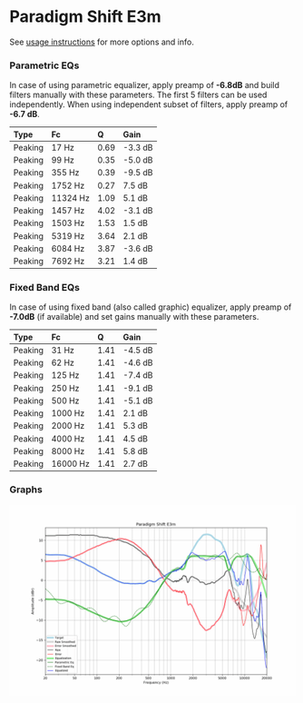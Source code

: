# Paradigm Shift E3m
See [usage instructions](https://github.com/jaakkopasanen/AutoEq#usage) for more options and info.

### Parametric EQs
In case of using parametric equalizer, apply preamp of **-6.8dB** and build filters manually
with these parameters. The first 5 filters can be used independently.
When using independent subset of filters, apply preamp of **-6.7 dB**.

| Type    | Fc       |    Q | Gain    |
|:--------|:---------|:-----|:--------|
| Peaking | 17 Hz    | 0.69 | -3.3 dB |
| Peaking | 99 Hz    | 0.35 | -5.0 dB |
| Peaking | 355 Hz   | 0.39 | -9.5 dB |
| Peaking | 1752 Hz  | 0.27 | 7.5 dB  |
| Peaking | 11324 Hz | 1.09 | 5.1 dB  |
| Peaking | 1457 Hz  | 4.02 | -3.1 dB |
| Peaking | 1503 Hz  | 1.53 | 1.5 dB  |
| Peaking | 5319 Hz  | 3.64 | 2.1 dB  |
| Peaking | 6084 Hz  | 3.87 | -3.6 dB |
| Peaking | 7692 Hz  | 3.21 | 1.4 dB  |

### Fixed Band EQs
In case of using fixed band (also called graphic) equalizer, apply preamp of **-7.0dB**
(if available) and set gains manually with these parameters.

| Type    | Fc       |    Q | Gain    |
|:--------|:---------|:-----|:--------|
| Peaking | 31 Hz    | 1.41 | -4.5 dB |
| Peaking | 62 Hz    | 1.41 | -4.6 dB |
| Peaking | 125 Hz   | 1.41 | -7.4 dB |
| Peaking | 250 Hz   | 1.41 | -9.1 dB |
| Peaking | 500 Hz   | 1.41 | -5.1 dB |
| Peaking | 1000 Hz  | 1.41 | 2.1 dB  |
| Peaking | 2000 Hz  | 1.41 | 5.3 dB  |
| Peaking | 4000 Hz  | 1.41 | 4.5 dB  |
| Peaking | 8000 Hz  | 1.41 | 5.8 dB  |
| Peaking | 16000 Hz | 1.41 | 2.7 dB  |

### Graphs
![](./Paradigm%20Shift%20E3m.png)